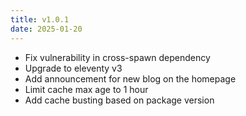 ```yaml
---
title: v1.0.1
date: 2025-01-20
---
```


- Fix vulnerability in cross-spawn dependency
- Upgrade to eleventy v3
- Add announcement for new blog on the homepage
- Limit cache max age to 1 hour
- Add cache busting based on package version
